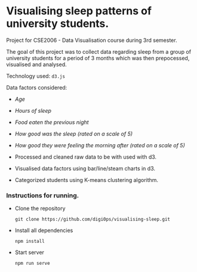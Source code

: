 # Visualising sleep patterns of university students.

Project for CSE2006 - Data Visualisation course during 3rd semester.

The goal of this project was to collect data regarding sleep from a group of university students for a period of 3 months which was then prepocessed, visualised and analysed.

Technology used: `d3.js`

Data factors considered:
- _Age_
- _Hours of sleep_
- _Food eaten the previous night_
- _How good was the sleep (rated on a scale of 5)_
- _How good they were feeling the morning after (rated on a scale of 5)_

- Processed and cleaned raw data to be with used with d3.
- Visualised data factors using bar/line/steam charts in d3.
- Categorized students using K-means clustering algorithm.

### Instructions for running.

- Clone the repository

  `git clone https://github.com/digi0ps/visualising-sleep.git`
- Install all dependencies

  `npm install`
- Start server

  `npm run serve`
